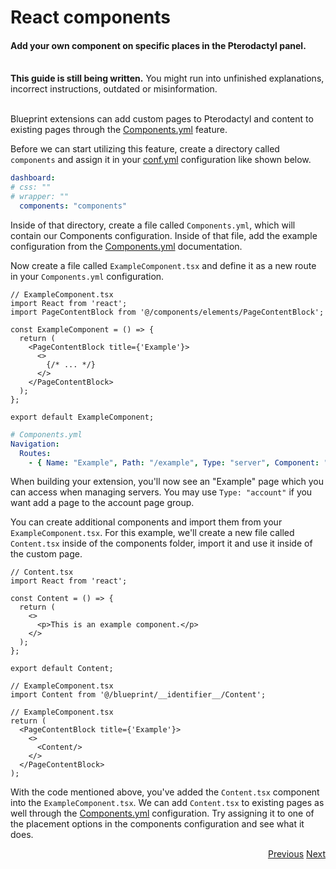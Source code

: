 # React components
<h4 class="fw-light">Add your own component on specific places in the Pterodactyl panel.</h4><br/>

<div class="alert alert-dark bg-body mt-3 rounded-4 border" role="alert">
  <i class="bi bi-pin-angle-fill mb-1" style="font-size:23px; float: left;"></i>
  <div class="ps-3 ms-3"><b>This guide is still being written.</b> You might run into unfinished explanations, incorrect instructions, outdated or misinformation.</div>
</div><br/>

Blueprint extensions can add custom pages to Pterodactyl and content to existing pages through the [Components.yml](?page=documentation/componentsyml) feature.

Before we can start utilizing this feature, create a directory called `components` and assign it in your [conf.yml](?page=documentation/confyml) configuration like shown below.
```yaml
dashboard:
# css: ""
# wrapper: ""
  components: "components"
```

Inside of that directory, create a file called `Components.yml`, which will contain our Components configuration. Inside of that file, add the example configuration from the [Components.yml](?page=documentation/componentsyml) documentation.

Now create a file called `ExampleComponent.tsx` and define it as a new route in your `Components.yml` configuration.
```tsx
// ExampleComponent.tsx
import React from 'react';
import PageContentBlock from '@/components/elements/PageContentBlock';

const ExampleComponent = () => {
  return (
    <PageContentBlock title={'Example'}>
      <>
        {/* ... */}
      </>
    </PageContentBlock>
  );
};

export default ExampleComponent;
```
```yaml
# Components.yml
Navigation:
  Routes:
    - { Name: "Example", Path: "/example", Type: "server", Component: "ExampleComponent" }
```
When building your extension, you'll now see an "Example" page which you can access when managing servers. You may use `Type: "account"` if you want add a page to the account page group.

You can create additional components and import them from your `ExampleComponent.tsx`. For this example, we'll create a new file called `Content.tsx` inside of the components folder, import it and use it inside of the custom page.
```tsx
// Content.tsx
import React from 'react';

const Content = () => {
  return (
    <>
      <p>This is an example component.</p>
    </>
  );
};

export default Content;
```
```tsx
// ExampleComponent.tsx
import Content from '@/blueprint/__identifier__/Content';
```
```tsx
// ExampleComponent.tsx
return (
  <PageContentBlock title={'Example'}>
    <>
      <Content/>
    </>
  </PageContentBlock>
);
```

With the code mentioned above, you've added the `Content.tsx` component into the `ExampleComponent.tsx`. We can add `Content.tsx` to existing pages as well through the [Components.yml](?page=documentation/componentsyml) configuration. Try assigning it to one of the placement options in the components configuration and see what it does.

<div class="btn-group" role="group" aria-label="Navigation" style="float: right">
  <a href="?page=developing-extensions/Dashboard-modifications" class="btn btn-dark bg-light-subtle border-light-subtle">Previous</a>
  <a href="?page=developing-extensions/Packaging-extensions" class="btn btn-dark bg-light-subtle border-light-subtle">Next</a>
</div>

